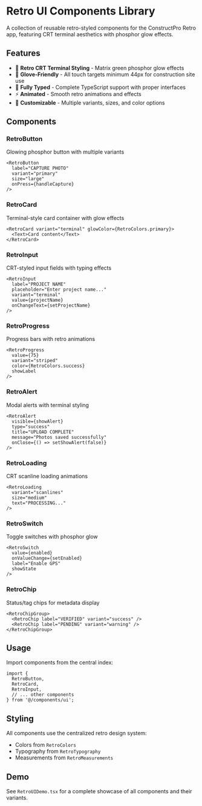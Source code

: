 # Retro UI Components Library

A collection of reusable retro-styled components for the ConstructPro Retro app, featuring CRT terminal aesthetics with phosphor glow effects.

## Features

- 🎨 **Retro CRT Terminal Styling** - Matrix green phosphor glow effects
- 🧤 **Glove-Friendly** - All touch targets minimum 44px for construction site use
- 📱 **Fully Typed** - Complete TypeScript support with proper interfaces
- ⚡ **Animated** - Smooth retro animations and effects
- 🔧 **Customizable** - Multiple variants, sizes, and color options

## Components

### RetroButton
Glowing phosphor button with multiple variants
```tsx
<RetroButton
  label="CAPTURE PHOTO"
  variant="primary"
  size="large"
  onPress={handleCapture}
/>
```

### RetroCard
Terminal-style card container with glow effects
```tsx
<RetroCard variant="terminal" glowColor={RetroColors.primary}>
  <Text>Card content</Text>
</RetroCard>
```

### RetroInput
CRT-styled input fields with typing effects
```tsx
<RetroInput
  label="PROJECT NAME"
  placeholder="Enter project name..."
  variant="terminal"
  value={projectName}
  onChangeText={setProjectName}
/>
```

### RetroProgress
Progress bars with retro animations
```tsx
<RetroProgress
  value={75}
  variant="striped"
  color={RetroColors.success}
  showLabel
/>
```

### RetroAlert
Modal alerts with terminal styling
```tsx
<RetroAlert
  visible={showAlert}
  type="success"
  title="UPLOAD COMPLETE"
  message="Photos saved successfully"
  onClose={() => setShowAlert(false)}
/>
```

### RetroLoading
CRT scanline loading animations
```tsx
<RetroLoading
  variant="scanlines"
  size="medium"
  text="PROCESSING..."
/>
```

### RetroSwitch
Toggle switches with phosphor glow
```tsx
<RetroSwitch
  value={enabled}
  onValueChange={setEnabled}
  label="Enable GPS"
  showState
/>
```

### RetroChip
Status/tag chips for metadata display
```tsx
<RetroChipGroup>
  <RetroChip label="VERIFIED" variant="success" />
  <RetroChip label="PENDING" variant="warning" />
</RetroChipGroup>
```

## Usage

Import components from the central index:

```tsx
import {
  RetroButton,
  RetroCard,
  RetroInput,
  // ... other components
} from '@/components/ui';
```

## Styling

All components use the centralized retro design system:
- Colors from `RetroColors`
- Typography from `RetroTypography`
- Measurements from `RetroMeasurements`

## Demo

See `RetroUIDemo.tsx` for a complete showcase of all components and their variants.